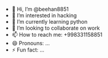 - 👋 Hi, I’m @beehan8851
- 👀 I’m interested in hacking
- 🌱 I’m currently learning python
- 💞️ I’m looking to collaborate on work
- 📫 How to reach me: +998331158851
- 😄 Pronouns: ...
- ⚡ Fun fact: ...

<!---
beehan8851/beehan8851 is a ✨ special ✨ repository because its `README.md` (this file) appears on your GitHub profile.
You can click the Preview link to take a look at your changes.
--->
